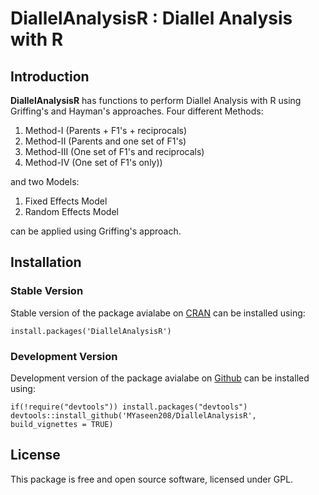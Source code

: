 # DiallelAnalysisR : Diallel Analysis with R
## Introduction

**DiallelAnalysisR** has functions to perform Diallel Analysis with R using Griffing's and Hayman's approaches. Four different Methods:

1. Method-I (Parents + F1's + reciprocals)
2. Method-II (Parents and one set of F1's)
3. Method-III (One set of F1's and reciprocals)
4. Method-IV (One set of F1's only)) 

and two Models:

1. Fixed Effects Model
2. Random Effects Model

can be applied using Griffing's approach.

## Installation

### Stable Version
Stable version of the package avialabe on [CRAN](https://cran.r-project.org/web/packages/DiallelAnalysisR/index.html) can be installed using:

```{r}
install.packages('DiallelAnalysisR')
```

### Development Version

Development version of the package avialabe on [Github](https://github.com/MYaseen208/DiallelAnalysisR) can be installed using:


```{r}
if(!require("devtools")) install.packages("devtools")
devtools::install_github('MYaseen208/DiallelAnalysisR', build_vignettes = TRUE)
```

## License
This package is free and open source software, licensed under GPL.
